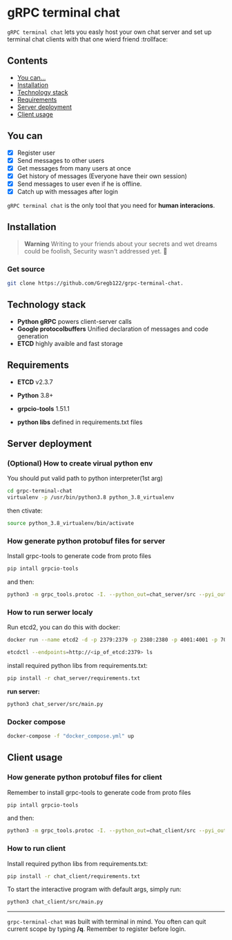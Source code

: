# gRPC terminal chat

`gRPC terminal chat` lets you easly host your own chat server and set up terminal chat clients with that one wierd friend :trollface:

## Contents

* [You can...](#you-can)
* [Installation](#installation)
* [Technology stack](#technology-stack)
* [Requirements](#requirements)
* [Server deployment](#server-deployment)
* [Client usage](#client-usage)

## You can

* [x] Register user
* [x] Send messages to other users
* [x] Get messages from many users at once
* [x] Get history of messages (Everyone have their own session)
* [x] Send messages to user even if he is offline.
* [x] Catch up with messages after login

`gRPC terminal chat` is the only tool that you need for **human interacions**.

## Installation

> **Warning**
> Writing to your friends about your secrets and wet dreams could be foolish, Security wasn't addressed yet. :triangular_flag_on_post:

### Get source

```sh
git clone https://github.com/Gregb122/grpc-terminal-chat.
```

## Technology stack

* **Python gRPC** powers client-server calls
* **Google protocolbuffers** Unified declaration of messages and code generation
* **ETCD** highly avaible and fast storage

## Requirements

* **ETCD** v2.3.7
* **Python** 3.8+

* **grpcio-tools** 1.51.1
* **python libs** defined in requirements.txt files

## Server deployment

### (Optional) How to create virual python env

You should put valid path to python interpreter(1st arg)

```sh
cd grpc-terminal-chat
virtualenv -p /usr/bin/python3.8 python_3.8_virtualenv
```

then ctivate:

```sh
source python_3.8_virtualenv/bin/activate
```

### How generate python protobuf files for server

Install grpc-tools to generate code from proto files

```sh
pip intall grpcio-tools
```

and then:

```sh
python3 -m grpc_tools.protoc -I. --python_out=chat_server/src --pyi_out=chat_server/src --grpc_python_out=chat_server/src protobufs/chat.proto
```

### How to run serwer localy

Run etcd2, you can do this with docker:

```sh
docker run --name etcd2 -d -p 2379:2379 -p 2380:2380 -p 4001:4001 -p 7001:7001 -v ~/temp/data0/etcd:/data wolfdeng/etcd2-docker

etcdctl --endpoints=http://<ip_of_etcd:2379> ls

```

install required python libs from requirements.txt:

```sh
pip install -r chat_server/requirements.txt
```

**run server:**

```sh
python3 chat_server/src/main.py
```

### Docker compose

```sh
docker-compose -f "docker_compose.yml" up
```

## Client usage

### How generate python protobuf files for client

Remember to install grpc-tools to generate code from proto files

```sh
pip intall grpcio-tools
```

and then:

```sh
python3 -m grpc_tools.protoc -I. --python_out=chat_client/src --pyi_out=chat_client/src --grpc_python_out=chat_client/src protobufs/chat.proto
```

### How to run client

Install required python libs from requirements.txt:

```sh
pip install -r chat_client/requirements.txt
```

To start the interactive program with default args, simply run:

```sh
python3 chat_client/src/main.py
```

---

`grpc-terminal-chat` was built with terminal in mind. You often can quit current scope by typing **/q**. Remember to register before login.
